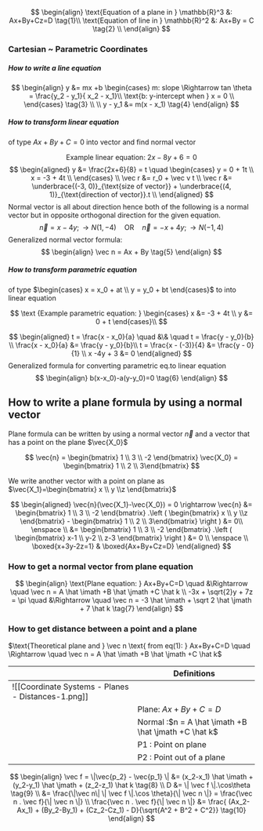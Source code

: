 
$$
\begin{align}
\text{Equation of a plane in } \mathbb{R}^3 &: Ax+By+Cz=D \tag{1}\\
\text{Equation of  line in } \mathbb{R}^2 &: Ax+By = C \tag{2} \\
\end{align}
$$

### Cartesian ~ Parametric Coordinates
##### How to write a line equation
$$
\begin{align}
	y &= mx +b
	\begin{cases}
		m: slope \Rightarrow tan \theta = \frac{y_2 - y_1}{ x_2 - x_1}\\
		\text{b: y-intercept when } x = 0 \\
	\end{cases} \tag{3} \\ \\
y - y_1 &= m(x - x_1) \tag{4}
\end{align}
$$

##### How to transform linear equation
of type $Ax + By + C = 0$ into vector and find normal vector

$$
\text{Example linear equation: }2x-8y+6=0
$$
$$
\begin{aligned}
y &= \frac{2x+6}{8} = t \quad \begin{cases}
													y = 0 + 1t \\
													x = -3 + 4t \\
												\end{cases} \\
\vec r &= r_0 + \vec v t \\
\vec r &= \underbrace{(-3, 0)}_{\text{size of vector}} + \underbrace{(4, 1)}_{\text{direction of vector}}.t \\
\end{aligned}
$$
Normal vector is all about direction hence both of the following is a normal vector but in opposite orthogonal direction for the given equation. 
$$
\vec n = x - 4y; \rightarrow N(1, -4) \quad \text{OR} \quad \vec n = -x + 4y; \rightarrow N(-1, 4)
$$
 Generalized normal vector formula:
$$
\begin{align}
\vec n = Ax + By \tag{5}
\end{align}
$$

##### How to transform parametric equation
of type $\begin{cases} x = x_0 + at \\	y = y_0 + bt \end{cases}$ to into linear equation

$$
\text {Example parametric equation: }
\begin{cases} 
	x &= -3 + 4t \\
	y &= 0 + t
\end{cases}\\
$$

$$
\begin{aligned}
	t =  \frac{x - x_0}{a} \quad &\& \quad	t = \frac{y - y_0}{b} \\
	\frac{x - x_0}{a} &= \frac{y - y_0}{b}\\
	t =  \frac{x - (-3)}{4} &= \frac{y - 0}{1} \\
	x -4y + 3 &= 0
\end{aligned}
$$
Generalized formula for converting parametric eq.to linear equation
$$
\begin{align}
	b(x-x_0)-a(y-y_0)=0 \tag{6}
\end{align}
$$



## How to write a plane formula by using a normal vector
Plane formula can be written by using a normal vector $\vec n$ and a vector that has a point on the plane $\vec{X_0}$


$$
\vec{n} = \begin{bmatrix} 1 \\ 3 \\ -2 \end{bmatrix}
\vec{X_0} = \begin{bmatrix} 1 \\ 2 \\ 3\end{bmatrix}
$$


We write another vector with a point on plane as $\vec{X_1}=\begin{bmatrix} x \\ y \\z \end{bmatrix}$

$$
\begin{aligned}
\vec{n}(\vec{X_1}-\vec{X_0}) = 0 \rightarrow \vec{n} &= \begin{bmatrix} 1 \\ 3 \\ -2 \end{bmatrix} .\left ( \begin{bmatrix} x \\ y \\z \end{bmatrix} - \begin{bmatrix} 1 \\ 2 \\ 3\end{bmatrix} \right ) &= 0\\ \enspace \\
&= \begin{bmatrix} 1 \\ 3 \\ -2 \end{bmatrix} .\left ( \begin{bmatrix} x-1 \\ y-2 \\ z-3 \end{bmatrix} \right ) &= 0 \\ \enspace \\
\boxed{x+3y-2z=1} &
\boxed{Ax+By+Cz=D}
\end{aligned}
$$


### How to get a normal vector from plane equation
$$
\begin{align}
\text{Plane equation: } Ax+By+C=D \quad &\Rightarrow \quad \vec n = A \hat \imath +B \hat \jmath +C \hat k \\
-3x + \sqrt{2}y + 7z = \pi \quad &\Rightarrow \quad \vec n = -3 \hat \imath + \sqrt 2 \hat \jmath + 7 \hat k \tag{7}
\end{align}
$$

### How to get distance between a point and a plane

$\text{Theoretical  plane and } \vec n \text{ from eq(1):  } Ax+By+C=D \quad \Rightarrow \quad \vec n = A \hat \imath +B \hat \jmath +C \hat k$


|                                                    | **Definitions**                                          |
| -------------------------------------------------- | -------------------------------------------------------- |
| ![[Coordinate Systems - Planes - Distances-1.png]] |                                                          |
|                                                    | Plane: $Ax+By+C=D$<br>                                   |
|                                                    | Normal :$n = A \hat \imath +B \hat \jmath +C \hat k$<br> |
|                                                    | P1 : Point on plane<br>                                  |
|                                                    | P2 : Point out of a plane                                |




$$
\begin{align}
\vec f = \|\vec{p_2} - \vec{p_1} \| &= (x_2-x_1) \hat \imath + (y_2-y_1) \hat \jmath + (z_2-z_1) \hat k \tag{8} \\
D &= \| \vec f \|.\cos\theta \tag{9} \\
&= \frac{\|\vec n\| \| \vec f \|.\cos \theta}{\| \vec n \|} = \frac{\vec n . \vec f}{\| \vec n \|} \\
\frac{\vec n . \vec f}{\| \vec n \|} &= \frac{ (Ax_2-Ax_1) + (By_2-By_1) + (Cz_2-Cz_1) - D}{\sqrt{A^2 + B^2 + C^2}} \tag{10}
\end{align}
$$


